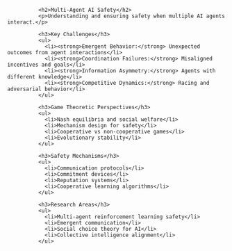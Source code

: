 
              <h2>Multi-Agent AI Safety</h2>
              <p>Understanding and ensuring safety when multiple AI agents interact.</p>
              
              <h3>Key Challenges</h3>
              <ul>
                <li><strong>Emergent Behavior:</strong> Unexpected outcomes from agent interactions</li>
                <li><strong>Coordination Failures:</strong> Misaligned incentives and goals</li>
                <li><strong>Information Asymmetry:</strong> Agents with different knowledge</li>
                <li><strong>Competitive Dynamics:</strong> Racing and adversarial behavior</li>
              </ul>
              
              <h3>Game Theoretic Perspectives</h3>
              <ul>
                <li>Nash equilibria and social welfare</li>
                <li>Mechanism design for safety</li>
                <li>Cooperative vs non-cooperative games</li>
                <li>Evolutionary stability</li>
              </ul>
              
              <h3>Safety Mechanisms</h3>
              <ul>
                <li>Communication protocols</li>
                <li>Commitment devices</li>
                <li>Reputation systems</li>
                <li>Cooperative learning algorithms</li>
              </ul>
              
              <h3>Research Areas</h3>
              <ul>
                <li>Multi-agent reinforcement learning safety</li>
                <li>Emergent communication</li>
                <li>Social choice theory for AI</li>
                <li>Collective intelligence alignment</li>
              </ul>
            